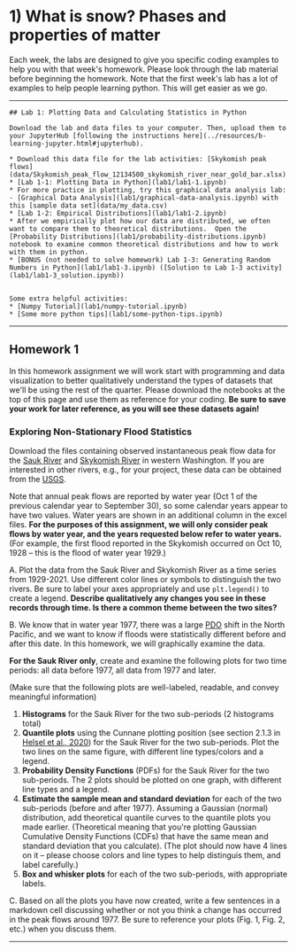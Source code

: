 # 1) What is snow? Phases and properties of matter

Each week, the labs are designed to give you specific coding examples to help you with that week's homework.
Please look through the lab material before beginning the homework.  Note that the first week's lab has a lot of examples to help people learning python.  This will get easier as we go.

---

```note
## Lab 1: Plotting Data and Calculating Statistics in Python

Download the lab and data files to your computer. Then, upload them to your JupyterHub [following the instructions here](../resources/b-learning-jupyter.html#jupyterhub).

* Download this data file for the lab activities: [Skykomish peak flows](data/Skykomish_peak_flow_12134500_skykomish_river_near_gold_bar.xlsx)
* [Lab 1-1: Plotting Data in Python](lab1/lab1-1.ipynb)
* For more practice in plotting, try this graphical data analysis lab: - [Graphical Data Analysis](lab1/graphical-data-analysis.ipynb) with this [sample data set](data/my_data.csv)
* [Lab 1-2: Empirical Distributions](lab1/lab1-2.ipynb)
* After we empirically plot how our data are distributed, we often want to compare them to theoretical distributions.  Open the [Probability Distributions](lab1/probability-distributions.ipynb) notebook to examine common theoretical distributions and how to work with them in python.
* [BONUS (not needed to solve homework) Lab 1-3: Generating Random Numbers in Python](lab1/lab1-3.ipynb) ([Solution to Lab 1-3 activity](lab1/lab1-3_solution.ipynb))


Some extra helpful activities:
* [Numpy Tutorial](lab1/numpy-tutorial.ipynb)
* [Some more python tips](lab1/some-python-tips.ipynb)

```

---

## Homework 1

In this homework assignment we will work start with programming and data visualization to better qualitatively understand the types of datasets that we'll be using the rest of the quarter.  Please download the notebooks at the top of this page and use them as reference for your coding.  **Be sure to save your work for later reference, as you will see these datasets again!**


### Exploring Non-Stationary Flood Statistics


Download the files containing observed instantaneous peak flow data for the [Sauk River](data/Sauk_peak_WY1929_2021.xlsx) and [Skykomish River](data/Skykomish_peak_flow_12134500_skykomish_river_near_gold_bar.xlsx) in western Washington. If you are interested in other rivers, e.g., for your project, these data can be obtained from the [USGS](https://nwis.waterdata.usgs.gov/nwis/peak?search_criteria=search_station_nm&submitted_form=introduction).

Note that annual peak flows are reported by water year (Oct 1 of the previous calendar year to September 30), so some calendar years appear to have two values. Water years are shown in an additional column in the excel files. **For the purposes of this assignment, we will only consider peak flows by water year, and the years requested below refer to water years.** (For example, the first flood reported in the Skykomish occurred on Oct 10, 1928 – this is the flood of water year 1929.)

 A. Plot the data from the Sauk River and Skykomish River as a time series from 1929-2021. Use different color lines or symbols to distinguish the two rivers. Be sure to label your axes appropriately and use `plt.legend()` to create a legend. **Describe qualitatively any changes you see in these records through time. Is there a common theme between the two sites?**

 B. We know that in water year 1977, there was a large [PDO](https://en.wikipedia.org/wiki/Pacific_decadal_oscillation) shift in the North Pacific, and we want to know if floods were statistically different before and after this date. In this homework, we will graphically examine the data. 
 
 **For the Sauk River only**, create and examine the following plots for two time periods: all data before 1977, all data from 1977 and later. 
 
 (Make sure that the following plots are well-labeled, readable, and convey meaningful information)
 
  1. **Histograms** for the Sauk River for the two sub-periods (2 histograms total)
  2. **Quantile plots** using the Cunnane plotting position (see section 2.1.3 in [Helsel et al., 2020](https://pubs.usgs.gov/tm/04/a03/tm4a3.pdf)) for the Sauk River for the two sub-periods. Plot the two lines on the same figure, with different line types/colors and a legend.
  3. **Probability Density Functions** (PDFs) for the Sauk River for the two sub-periods. The 2 plots should be plotted on one graph, with different line types and a legend.
  4. **Estimate the sample mean and standard deviation** for each of the two sub-periods (before and after 1977). Assuming a Gaussian (normal) distribution, add theoretical quantile curves to the quantile plots you made earlier. (Theoretical meaning that you're plotting Gaussian Cumulative Density Functions (CDFs) that have the same mean and standard deviation that you calculate). (The plot should now have 4 lines on it – please choose colors and line types to help distinguis them, and label carefully.)
  5. **Box and whisker plots** for each of the two sub-periods, with appropriate labels.
  
 C. Based on all the plots you have now created, write a few sentences in a markdown cell discussing whether or not you think a change has occurred in the peak flows around 1977. Be sure to reference your plots (Fig. 1, Fig. 2, etc.) when you discuss them.

---
